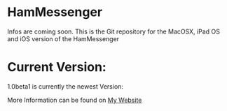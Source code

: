 # HamMessenger
Infos are coming soon. This is the Git repository for the MacOSX, iPad OS and iOS version of the HamMessenger

# Current Version:
1.0beta1 is currently the newest Version:

More Information can be found on [My Website](https://nbsgames.at/de/projects/hammessenger)